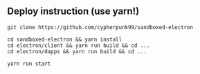  
## Deploy instruction (use yarn!)

```
git clone https://github.com/cypherpunk99/sandboxed-electron

cd sandboxed-electron && yarn install
cd electron/client && yarn run build && cd ...
cd electron/dapps && yarn run build && cd ...

yarn run start
```